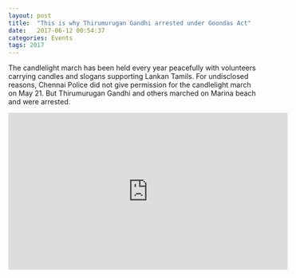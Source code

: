 ```yaml
---
layout: post
title:  "This is why Thirumurugan Gandhi arrested under Goondas Act"
date:   2017-06-12 00:54:37
categories: Events
tags: 2017
---
```


The candlelight march has been held every year peacefully with volunteers carrying candles and slogans supporting Lankan Tamils. For undisclosed reasons, Chennai Police did not give permission for the candlelight march on May 21. But Thirumurugan Gandhi and others marched on Marina beach and were arrested.

<iframe width="560" height="315" src="https://www.youtube.com/embed/xiO88IDhQEw" frameborder="0" allowfullscreen></iframe>
